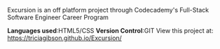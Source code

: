 Excursion is an off platform project through Codecademy's Full-Stack Software Engineer Career Program

<strong>Languages used</strong>:HTML5/CSS
<strong>Version Control</strong>:GIT
View this project at: https://triciagibson.github.io/Excursion/
